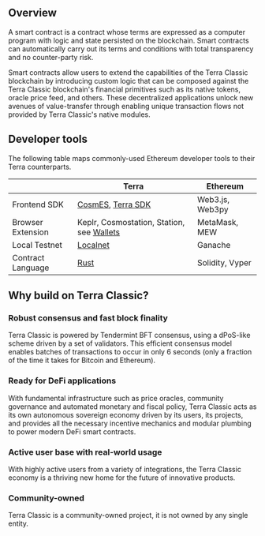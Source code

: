 ## Overview

A smart contract is a contract whose terms are expressed as a computer program with logic and state persisted on the blockchain. Smart contracts can automatically carry out its terms and conditions with total transparency and no counter-party risk.

Smart contracts allow users to extend the capabilities of the Terra Classic blockchain by introducing custom logic that can be composed against the Terra Classic blockchain's financial primitives such as its native tokens, oracle price feed, and others. These decentralized applications unlock new avenues of value-transfer through enabling unique transaction flows not provided by Terra Classic's native modules.

## Developer tools

The following table maps commonly-used Ethereum developer tools to their Terra counterparts.

|                    | Terra                                                                                                                 | Ethereum        |
| ------------------ | --------------------------------------------------------------------------------------------------------------------- | --------------- |
| Frontend SDK       | [CosmES](https://github.com/goblinhunt/cosmes), [Terra SDK](https://terra-money.github.io/terra.py/) | Web3.js, Web3py |
| Browser Extension  | Keplr, Cosmostation, Station, see [Wallets](/docs/learn/wallets)                                      | MetaMask, MEW   |
| Local Testnet      | [Localnet](/docs/develop/how-to/localnet/terra-core-localnet)                                                             | Ganache         |
| Contract Language  | [Rust](https://www.rust-lang.org/)                                                                                    | Solidity, Vyper |

## Why build on Terra Classic?

### Robust consensus and fast block finality

Terra Classic is powered by Tendermint BFT consensus, using a dPoS-like scheme driven by a set of validators. This efficient consensus model enables batches of transactions to occur in only 6 seconds (only a fraction of the time it takes for Bitcoin and Ethereum).

### Ready for DeFi applications

With fundamental infrastructure such as price oracles, community governance and automated monetary and fiscal policy, Terra Classic acts as its own autonomous sovereign economy driven by its users, its projects, and provides all the necessary incentive mechanics and modular plumbing to power modern DeFi smart contracts.

### Active user base with real-world usage

With highly active users from a variety of integrations, the Terra Classic economy is a thriving new home for the future of innovative products.

### Community-owned

Terra Classic is a community-owned project, it is not owned by any single entity.
